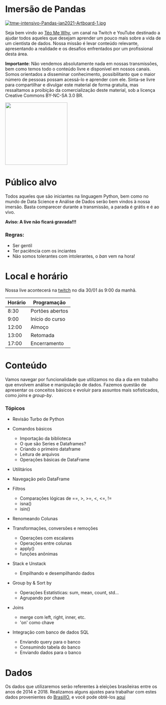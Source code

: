 # Imersão de Pandas

[![tmw-intensivo-Pandas-jan2021-Artboard-1.jpg](https://i.postimg.cc/QF6fhDsm/tmw-intensivo-Pandas-jan2021-Artboard-1.jpg)](https://postimg.cc/QF6fhDsm)

Seja bem vindo ao [Téo Me Why](https://www.twitch.tv/teomewhy), um canal na Twitch e YouTube destinado a ajudar todos aqueles que desejam aprender um pouco mais sobre a vida de um cientista de dados. Nossa missão é levar conteúdo relevante, apresentando a realidade e os desafios enfrentados por um profissional desta área.

**Importante**: Não vendemos absolutamente nada em nossas transmissões, bem como temos todo o conteúdo livre e disponível em nossos canais. Somos orientados a disseminar conhecimento, possibilitanto que o maior número de pessoas possam acessá-lo e aprender com ele. Sinta-se livre para compartilhar e divulgar este material de forma gratuíta, mas ressaltamos a proibição da comercialização deste material, sob a licença Creative Commons BY-NC-SA 3.0 BR.

<img src="https://mirrors.creativecommons.org/presskit/buttons/88x31/png/by-nc-sa.png" alt="" width="200">

# Público alvo

Todos aqueles que são iniciantes na linguagem Python, bem como no mundo de Data Science e Análise de Dados serão bem vindos à nossa imersão. Basta comparecer durante a transmissão, a parada é grátis e é ao vivo.

**Aviso: A live não ficará gravada!!!**

### Regras:
* Ser gentil
* Ter paciência com os inciantes
* Não somos tolerantes com intolerantes, o _ban_ vem na hora!

# Local e horário

Nossa live acontecerá na [twitch](https://www.twitch.tv/teomewhy) no dia 30/01 ás 9:00 da manhã.

| Horário | Programação |
|-|-|
| 8:30 | Portões abertos |
| 9:00 | Início do curso |
| 12:00 | Almoço |
| 13:00 | Retomada |
| 17:00 | Encerramento |


# Conteúdo

Vamos navegar por funcionalidade que utilizamos no dia a dia em trabalho que envolvem análise e manipulação de dados. Fazemos questão de apresentar os conceitos básicos e evoluir para assuntos mais sofisticados, como _joins_ e _group-by_.

### Tópicos

- Revisão Turbo de Python

- Comandos básicos
    - Importação da biblioteca
    - O que são Series e Dataframes?
    - Criando o primeiro dataframe
    - Leitura de arquivos
    - Operações básicas de DataFrame

- Utilitários

- Navegação pelo DataFrame

- Filtros
    - Comparações lógicas de ==, >, >=, <, <=, !=
    - isna()
    - isin()

- Renomeando Colunas

- Transformações, conversões e remoções
    - Operações com escalares
    - Operações entre colunas
    - apply()
    - funções anônimas

- Stack e Unstack
    - Empilhando e desempilhando dados

- Group by & Sort by
    - Operações Estatísticas: sum, mean, count, std...
    - Agrupando por chave

- Joins
    - merge com left, right, inner, etc.
    - 'on' como chave

- Integração com banco de dados SQL
    - Enviando query para o banco
    - Consumindo tabela do banco
    - Enviando dados para o banco

# Dados

Os dados que utilizaremos serão referentes à eleiçòes brasileiras entre os anos de 2014 e 2018. Realizamos alguns ajustes para trabalhar com estes dados provenientes do [BrasilIO](https://brasil.io/dataset/eleicoes-brasil/bens_candidatos/), e você pode obtê-los [aqui](https://github.com/TeoCalvo/imersao-pandas/tree/main/data)
